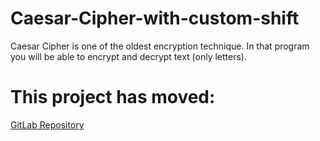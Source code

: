 
# Caesar-Cipher-with-custom-shift
Caesar Cipher is one of the oldest encryption technique.
In that program you will be able to encrypt and decrypt text (only letters).


# This project has moved:
[GitLab Repository](https://gitlab.mattcompton.dev/matt/Caesar-Cipher-Python)
